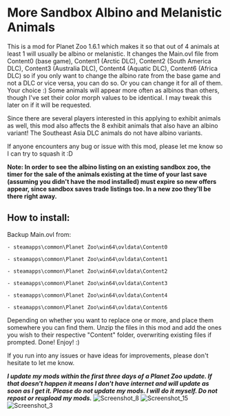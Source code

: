 # More Sandbox Albino and Melanistic Animals

This is a mod for Planet Zoo 1.6.1 which makes it so that out of 4 animals at least 1 will usually be albino or melanistic. It changes the Main.ovl file from Content0 (base game), Content1 (Arctic DLC), Content2 (South America DLC), Content3 (Australia DLC), Content4 (Aquatic DLC), Content6 (Africa DLC) so if you only want to change the albino rate from the base game and not a DLC or vice versa, you can do so. Or you can change it for all of them. Your choice :)
Some animals will appear more often as albinos than others, though I've set their color morph values to be identical. I may tweak this later on if it will be requested. 

Since there are several players interested in this applying to exhibit animals as well, this mod also affects the 8 exhibit animals that also have an albino variant! 
The Southeast Asia DLC animals do not have albino variants.

If anyone encounters any bug or issue with this mod, please let me know so I can try to squash it :D 


**Note: In order to see the albino listing on an existing sandbox zoo, the timer for the sale of the animals existing at the time of your last save (assuming you didn't have the mod installed) must expire so new offers appear, since sandbox saves trade listings too. In a new zoo they'll be there right away.** 

## How to install: 
Backup Main.ovl from: 

``- steamapps\common\Planet Zoo\win64\ovldata\Content0``

``- steamapps\common\Planet Zoo\win64\ovldata\Content1``

``- steamapps\common\Planet Zoo\win64\ovldata\Content2``

``- steamapps\common\Planet Zoo\win64\ovldata\Content3``

``- steamapps\common\Planet Zoo\win64\ovldata\Content4`` 

``- steamapps\common\Planet Zoo\win64\ovldata\Content6`` 

Depending on whether you want to replace one or more, and place them somewhere you can find them. 
Unzip the files in this mod and add the ones you wish to their respective "Content" folder, overwriting existing files if prompted. 
Done! Enjoy! :) 

If you run into any issues or have ideas for improvements, please don't hesitate to let me know. 

**_I update my mods within the first three days of a Planet Zoo update. If that doesn't happen it means I don't have internet and will update as soon as I get it. 
Please do not update my mods. I will do it myself. Do not repost or reupload my mods._** 
![Screenshot_8](https://user-images.githubusercontent.com/81271936/124200604-6eb6ca00-dade-11eb-9630-ba7f2bdf7746.png)
![Screenshot_15](https://user-images.githubusercontent.com/81271936/124200643-8726e480-dade-11eb-91da-5469a12bedb4.png)
![Screenshot_3](https://user-images.githubusercontent.com/81271936/124200623-7d9d7c80-dade-11eb-85cd-54f46b514f9b.png)

